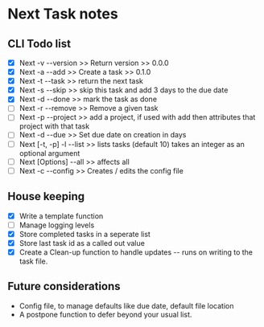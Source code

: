 # Next Task notes

## CLI Todo list
- [x] Next -v --version >> Return version >> 0.0.0
- [x] Next -a --add >> Create a task >> 0.1.0
- [x] Next -t --task >> return the next task
- [x] Next -s --skip >> skip this task and add 3 days to the due date
- [x] Next -d --done >> mark the task as done
- [ ] Next -r --remove >> Remove a given task 
- [ ] Next -p --project >> add a project, if used with add then attributes that project with that task
- [ ] Next -d --due >> Set due date on creation in days
- [ ] Next [-t, -p] -l --list >> lists tasks (default 10) takes an integer as an optional argument
- [ ] Next [Options] --all >> affects all
- [ ] Next -c --config >> Creates / edits the config file

## House keeping

- [x] Write a template function
- [ ] Manage logging levels
- [x] Store completed tasks in a seperate list
- [x] Store last task id as a called out value
- [x] Create a Clean-up function to handle updates -- runs on writing to the task file.

## Future considerations
- Config file, to manage defaults like due date, default file location
- A postpone function to defer beyond your usual list.

